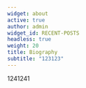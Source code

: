```yaml
---
widget: about
active: true
author: admin
widget_id: RECENT-POSTS
headless: true
weight: 20
title: Biography
subtitle: "123123"
---
```

1241241